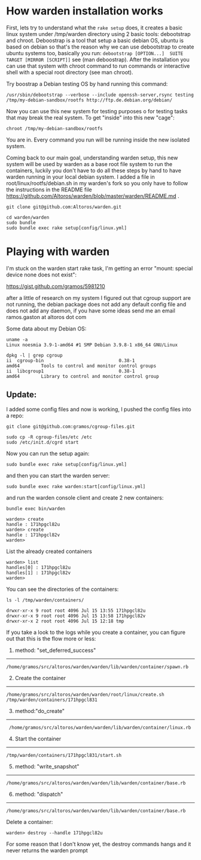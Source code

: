 How warden installation works
==============================

First, lets try to understand what the ```rake setup``` does, it creates 
a basic linux system under /tmp/warden directory using 2 basic tools:
debootstrap and chroot.  Deboostrap is a tool that setup a basic debian OS,
ubuntu is based on debian so that's the reason why we can use debootstrap to create
ubuntu systems too, basically you run: ```debootstrap [OPTION...]  SUITE TARGET [MIRROR [SCRIPT]]```
see (man deboostrap). After the installation you can use that system with chroot command
to run commands or interactive shell with a special root directory (see man chroot).


Try boostrap a Debian testing OS by hand running this command:

```
/usr/sbin/debootstrap --verbose --include openssh-server,rsync testing /tmp/my-debian-sandbox/rootfs http://ftp.de.debian.org/debian/

```

Now you can use this new system for testing purposes o for testing tasks that may
break the real system. To get "inside" into this new "cage":


```
chroot /tmp/my-debian-sandbox/rootfs
```

You are in. Every command you run will be running inside the new isolated system.


Coming back to our main goal, understanding warden setup, this new system will be used by warden
as a base root file system to run the containers, luckily you don't have to do all these steps by hand to have warden running
in your local debian system. I added a file in root/linux/rootfs/debian.sh in my warden's fork so you only
have to follow the instructions in the README file https://github.com/Altoros/warden/blob/master/warden/README.md . 


```
git clone git@github.com:Altoros/warden.git

cd warden/warden
sudo bundle
sudo bundle exec rake setup[config/linux.yml]
```

Playing with warden
====================

I'm stuck on the warden start rake task, I'm getting an error "mount: special device none does not exist":

https://gist.github.com/gramos/5981210

after a little of research on my system I figured out that cgroup support are not running, the 
debian package does not add any default config file and does not add any daemon, if you have some
ideas send me an email ramos.gaston at altoros dot com

Some data about my Debian OS:

```
uname -a
Linux noesmia 3.9-1-amd64 #1 SMP Debian 3.9.8-1 x86_64 GNU/Linux
```

```
dpkg -l | grep cgroup
ii  cgroup-bin                            0.38-1                             amd64        Tools to control and monitor control groups
ii  libcgroup1                            0.38-1                             amd64        Library to control and monitor control group

```

Update:
-------

I added some config files and now is working, I pushed the config files into a repo:

```
git clone git@github.com:gramos/cgroup-files.git

sudo cp -R cgroup-files/etc /etc
sudo /etc/init.d/cgrd start

```

Now you can run the setup again:

```
sudo bundle exec rake setup[config/linux.yml]
```

and then you can start the warden server:

```
sudo bundle exec rake warden:start[config/linux.yml]

```

and run the warden console client and create 2 new containers:


```
bundle exec bin/warden

warden> create
handle : 171hpgcl82u
warden> create
handle : 171hpgcl82v
warden> 

```

List the already created containers 

```
warden> list
handles[0] : 171hpgcl82u
handles[1] : 171hpgcl82v
warden>
```

You can see the directories of the containers:


```
ls -l /tmp/warden/containers/

drwxr-xr-x 9 root root 4096 Jul 15 13:55 171hpgcl82u
drwxr-xr-x 9 root root 4096 Jul 15 13:58 171hpgcl82v
drwxr-xr-x 2 root root 4096 Jul 15 12:18 tmp

```

If you take a look to the logs while you create a container, you can figure out that this is the flow more or less:


1. method: "set_deferred_success"
---------------------------------

  ```
  /home/gramos/src/altoros/warden/warden/lib/warden/container/spawn.rb
  ``` 

 
2. Create the container
-----------------------
   
   ```
   /home/gramos/src/altoros/warden/warden/root/linux/create.sh /tmp/warden/containers/171hpgcl831
   ```

3. method:"do_create"
---------------------
   
  ```
   /home/gramos/src/altoros/warden/warden/lib/warden/container/linux.rb 
   ```

4. Start the container
----------------------
  
  ```
  /tmp/warden/containers/171hpgcl831/start.sh
  ```

5. method: "write_snapshot"
--------------------------
  
  ```
  /home/gramos/src/altoros/warden/warden/lib/warden/container/base.rb  
  ``` 

6. method: "dispatch"
--------------------- 

  ```
  /home/gramos/src/altoros/warden/warden/lib/warden/container/base.rb 
  ```


Delete a container:

```
warden> destroy --handle 171hpgcl82u
```

For some reason that I don't know yet, the destroy commands hangs and it never returns the warden prompt

